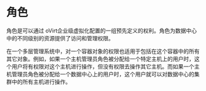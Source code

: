 # 角色

角色是可以通过 oVirt企业级虚拟化配置的一组预先定义的权利。角色为数据中心中的不同级别的资源提供了访问和管理权限。

在一个多层管理系统中，对一个容器对象的权限也适用于包括在这个容器中的所有其它对象。例如，如果一个主机管理员角色被分配给一个特定主机上的用户时，这个用户将有权限对这个主机进行操作，但没有权限去操作其它主机。而如果一个主机管理员角色被分配给一个数据中心上的用户时，这个用户就可以对数据中心的集群中的所有主机进行操作。
